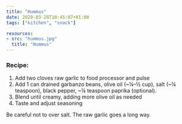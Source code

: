 ```yaml
---
title: "Hummus"
date: 2020-03-28T10:45:07+01:00
tags: ["kitchen", "snack"]

resources:
- src: "hummus.jpg"
  title: "Hummus"
---
```


### Recipe:

1. Add two cloves raw garlic to food processor and pulse
2. Add 1 can drained garbanzo beans, olive oil (~¼–½ cup), salt (~¼ teaspoon), black pepper, ~¼ teaspoon paprika (optional).
3. Blend until creamy, adding more olive oil as needed
4. Taste and adjust seasoning

Be careful not to over salt. The raw garlic goes a long way.
